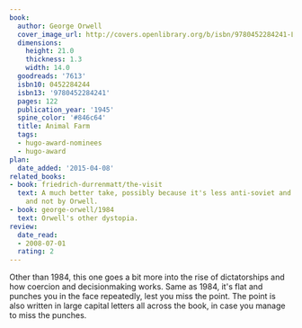 ```yaml
---
book:
  author: George Orwell
  cover_image_url: http://covers.openlibrary.org/b/isbn/9780452284241-L.jpg
  dimensions:
    height: 21.0
    thickness: 1.3
    width: 14.0
  goodreads: '7613'
  isbn10: 0452284244
  isbn13: '9780452284241'
  pages: 122
  publication_year: '1945'
  spine_color: '#846c64'
  title: Animal Farm
  tags:
  - hugo-award-nominees
  - hugo-award
plan:
  date_added: '2015-04-08'
related_books:
- book: friedrich-durrenmatt/the-visit
  text: A much better take, possibly because it's less anti-soviet and better written
    and not by Orwell.
- book: george-orwell/1984
  text: Orwell's other dystopia.
review:
  date_read:
  - 2008-07-01
  rating: 2
---
```


Other than 1984, this one goes a bit more into the rise of dictatorships and how coercion and decisionmaking works.
Same as 1984, it's flat and punches you in the face repeatedly, lest you miss the point. The point is also written in
large capital letters all across the book, in case you manage to miss the punches.

